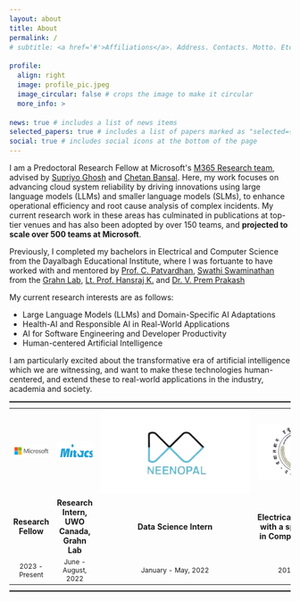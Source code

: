 ```yaml
---
layout: about
title: About
permalink: /
# subtitle: <a href='#'>Affiliations</a>. Address. Contacts. Motto. Etc.

profile:
  align: right
  image: profile_pic.jpeg
  image_circular: false # crops the image to make it circular
  more_info: >

news: true # includes a list of news items
selected_papers: true # includes a list of papers marked as "selected={true}"
social: true # includes social icons at the bottom of the page
---
```


I am a Predoctoral Research Fellow at Microsoft's [M365 Research team](https://www.microsoft.com/en-us/research/group/m365-research/), advised by [Supriyo Ghosh](https://www.microsoft.com/en-us/research/people/supriyoghosh/) and [Chetan Bansal](https://www.microsoft.com/en-us/research/people/chetanb/). Here, my work focuses on advancing cloud system reliability by driving innovations using large language models (LLMs) and smaller language models (SLMs), to enhance operational efficiency and root cause analysis of complex incidents. My current research work in these areas has culminated in publications at top-tier venues and has also been adopted by over 150 teams, and **projected to scale over 500 teams at Microsoft**. 

Previously, I completed my bachelors in Electrical and Computer Science from the Dayalbagh Educational Institute, where I was fortuante to have worked with and mentored by [Prof. C. Patvardhan](https://www.dei.ac.in/dei/engineering/index.php/2012-12-08-09-23-43/electrical-engg-faculty/17-electrical-engineering-faculty/67-prof-c-patvardhan), [Swathi Swaminathan](https://swathiswaminathan.com/) from the [Grahn Lab](https://www.jessicagrahn.com/), [Lt. Prof. Hansraj K.](https://scholar.google.com/citations?user=OuoIxxoAAAAJ) and [Dr. V. Prem Prakash](https://www.dei.ac.in/dei/engineering/index.php/2012-12-08-09-23-43/electrical-engg-faculty/17-electrical-engineering-faculty/64-mr-v-prem-prakash)

My current research interests are as follows:
- Large Language Models (LLMs) and Domain-Specific AI Adaptations
- Health-AI and Responsible AI in Real-World Applications
- AI for Software Engineering and Developer Productivity
- Human-centered Artificial Intelligence
  
I am particularly excited about the transformative era of artificial intelligence which we are witnessing, and want to make these technologies human-centered, and extend these to real-world applications in the industry, academia and society.



<div style="text-align: center;">
<!-- <hr style="border: 1px solid #000; width: 100%; margin: 10px auto;"> -->
  <table border="0" cellpadding="0" cellspacing="0" style="margin: 0; padding: 0;">
    <tr>
      <td align="center" style="width: 200px; height: 150px;">
        <img src="assets/img/microsoft_logo_nobg.png" style="max-width: 100%; max-height: 100px;" alt="Microsoft Logo">
      </td>
      <td align="center" style="width: 200px; height: 150px;">
        <img src="assets/img/mitacs_logo_nobg.png" style="max-width: 100%; max-height: 80px;" alt="Mitacs Logo">
      </td>
      <td align="center" style="width: 200px; height: 150px;">
        <img src="assets/img/neenopal_logo_nobg.png" style="max-width: 100%; max-height: 150px; max-width: 300px;" alt="neenopal Logo">
      </td>
      <td align="center" style="width: 200px; height: 150px;">
        <img src="assets/img/DEI_logo_nobg.png" style="max-width: 100%; max-height: 100px; max-width: 300px;" alt="DEI Logo">
      </td>
    </tr>
<hr style="border: 0; border-top: 1px solid rgba(0, 0, 0, 0.1); width: 100%; margin: 10px auto;">
<tr>
  <td align="center"><strong>Research Fellow</strong></td>
  <td align="center"><strong>Research Intern, UWO Canada, Grahn Lab</strong></td>
  <td align="center"><strong>Data Science Intern</strong></td>
  <td align="center"><strong>Electrical Engineering with a specialization in Computer Science</strong></td>
</tr>

<tr>
  <td align="center" style="font-size: 12px;">2023 - Present</td>
  <td align="center" style="font-size: 12px;">June - August, 2022</td>
  <td align="center" style="font-size: 12px;">January - May, 2022</td>
  <td align="center" style="font-size: 12px;">2019 - 2023</td>
</tr>
  </table>
</div>
<hr style="border: 0; border-top: 1px solid rgba(0, 0, 0, 0.1); width: 100%; margin: 10px auto;">

